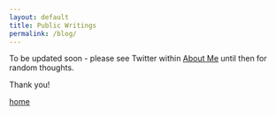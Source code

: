 ```yaml
---
layout: default
title: Public Writings
permalink: /blog/
---
```


To be updated soon - please see Twitter within [About Me](./about.html) until then for random thoughts.

Thank you!








[home](./home/)
